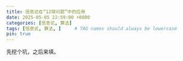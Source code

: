 ```yaml
---
title: 信息论在“12球问题”中的应用
date: 2025-05-05 22:59:00 +0800
categories: [信息论, 算法]
tags: [信息论, 算法, ]     # TAG names should always be lowercase
pin: true
---
```


先挖个坑，之后来填。